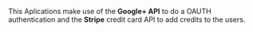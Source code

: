 This Aplications make use of the **Google+ API** to do a OAUTH authentication and the **Stripe** credit card API to add credits to the users.
